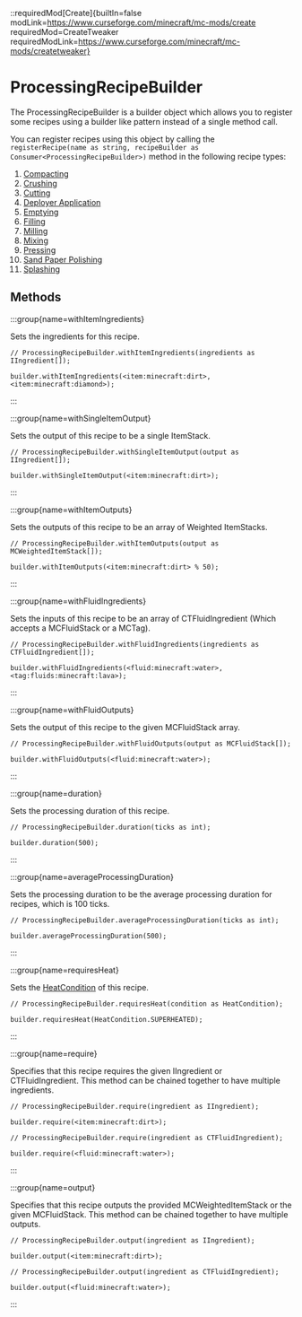 ::requiredMod[Create]{builtIn=false modLink=https://www.curseforge.com/minecraft/mc-mods/create requiredMod=CreateTweaker requiredModLink=https://www.curseforge.com/minecraft/mc-mods/createtweaker}

# ProcessingRecipeBuilder

The ProcessingRecipeBuilder is a builder object which allows you to register some recipes using a builder like pattern instead of a single method call.

You can register recipes using this object by calling the `registerRecipe(name as string, recipeBuilder as Consumer<ProcessingRecipeBuilder>)` method in the following recipe types:

1) [Compacting](/mods/Create/Compacting)
2) [Crushing](/mods/Create/Crushing)
3) [Cutting](/mods/Create/Cutting)
4) [Deployer Application](/mods/Create/DeployerApplication)
5) [Emptying](/mods/Create/Emptying)
6) [Filling](/mods/Create/Filling)
7) [Milling](/mods/Create/Milling)
8) [Mixing](/mods/Create/Mixing)
9) [Pressing](/mods/Create/Pressing)
10) [Sand Paper Polishing](/mods/Create/SandPaperPolishing)
11) [Splashing](/mods/Create/Splashing)

## Methods

:::group{name=withItemIngredients}

Sets the ingredients for this recipe.

```zenscript
// ProcessingRecipeBuilder.withItemIngredients(ingredients as IIngredient[]);

builder.withItemIngredients(<item:minecraft:dirt>, <item:minecraft:diamond>);
```
:::

:::group{name=withSingleItemOutput}

Sets the output of this recipe to be a single ItemStack.

```zenscript
// ProcessingRecipeBuilder.withSingleItemOutput(output as IIngredient[]);

builder.withSingleItemOutput(<item:minecraft:dirt>);
```
:::

:::group{name=withItemOutputs}

Sets the outputs of this recipe to be an array of Weighted ItemStacks.

```zenscript
// ProcessingRecipeBuilder.withItemOutputs(output as MCWeightedItemStack[]);

builder.withItemOutputs(<item:minecraft:dirt> % 50);
```
:::

:::group{name=withFluidIngredients}

Sets the inputs of this recipe to be an array of CTFluidIngredient (Which accepts a MCFluidStack or a MCTag<MCFluid>).

```zenscript
// ProcessingRecipeBuilder.withFluidIngredients(ingredients as CTFluidIngredient[]);

builder.withFluidIngredients(<fluid:minecraft:water>, <tag:fluids:minecraft:lava>);
```
:::

:::group{name=withFluidOutputs}

Sets the output of this recipe to the given MCFluidStack array.

```zenscript
// ProcessingRecipeBuilder.withFluidOutputs(output as MCFluidStack[]);

builder.withFluidOutputs(<fluid:minecraft:water>);
```
:::

:::group{name=duration}

Sets the processing duration of this recipe.

```zenscript
// ProcessingRecipeBuilder.duration(ticks as int);

builder.duration(500);
```
:::

:::group{name=averageProcessingDuration}

Sets the processing duration to be the average processing duration for recipes, which is 100 ticks.

```zenscript
// ProcessingRecipeBuilder.averageProcessingDuration(ticks as int);

builder.averageProcessingDuration(500);
```
:::

:::group{name=requiresHeat}

Sets the [HeatCondition](HeatCondition) of this recipe.

```zenscript
// ProcessingRecipeBuilder.requiresHeat(condition as HeatCondition);

builder.requiresHeat(HeatCondition.SUPERHEATED);
```
:::

:::group{name=require}

Specifies that this recipe requires the given IIngredient or CTFluidIngredient.
This method can be chained together to have multiple ingredients.

```zenscript
// ProcessingRecipeBuilder.require(ingredient as IIngredient);

builder.require(<item:minecraft:dirt>);
```

```zenscript
// ProcessingRecipeBuilder.require(ingredient as CTFluidIngredient);

builder.require(<fluid:minecraft:water>);
```
:::

:::group{name=output}

Specifies that this recipe outputs the provided MCWeightedItemStack or the given MCFluidStack.
This method can be chained together to have multiple outputs.

```zenscript
// ProcessingRecipeBuilder.output(ingredient as IIngredient);

builder.output(<item:minecraft:dirt>);
```

```zenscript
// ProcessingRecipeBuilder.output(ingredient as CTFluidIngredient);

builder.output(<fluid:minecraft:water>);
```
:::